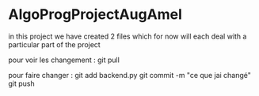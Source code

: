 # AlgoProgProjectAugAmel

in this project we have created 2 files which for now will each deal with a particular part of the project

pour voir les changement : 
git pull

pour faire changer : 
git add backend.py
git commit -m "ce que jai changé"
git push

